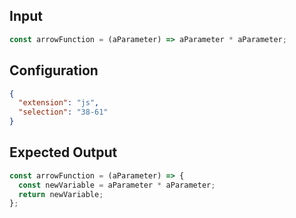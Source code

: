 
## Input
```javascript input
const arrowFunction = (aParameter) => aParameter * aParameter;
```

## Configuration
```json configuration
{
  "extension": "js",
  "selection": "38-61"
}
```

## Expected Output
```javascript expected output
const arrowFunction = (aParameter) => {
  const newVariable = aParameter * aParameter;
  return newVariable;
};
```
